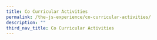 ```yaml
---
title: Co Curricular Activities
permalink: /the-js-experience/co-curricular-activities/
description: ""
third_nav_title: Co Curricular Activities
---
```

